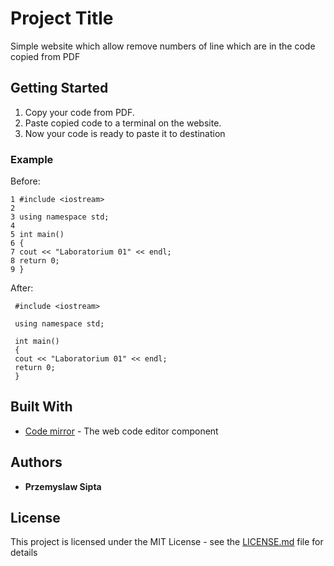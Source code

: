 # Project Title

Simple website which allow remove numbers of line which are in the code copied from PDF 

## Getting Started

1. Copy your code from PDF.  
2. Paste copied code to a terminal on the website.  
3. Now your code is ready to paste it to destination

### Example

Before:

```
1 #include <iostream>
2
3 using namespace std;
4
5 int main()
6 {
7 cout << "Laboratorium 01" << endl;
8 return 0;
9 }

```

After:

```
 #include <iostream>

 using namespace std;

 int main()
 {
 cout << "Laboratorium 01" << endl;
 return 0;
 }
```

## Built With

* [Code mirror](https://codemirror.net/index.html) - The web code editor component

## Authors

* **Przemyslaw Sipta**

## License

This project is licensed under the MIT License - see the [LICENSE.md](LICENSE.md) file for details

